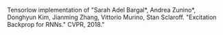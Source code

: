 Tensorlow implementation of "Sarah Adel Bargal*, Andrea Zunino*, Donghyun Kim, Jianming Zhang, Vittorio Murino, Stan Sclaroff. "Excitation Backprop for RNNs." CVPR, 2018."